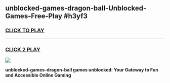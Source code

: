 
## unblocked-games-dragon-ball-Unblocked-Games-Free-Play #h3yf3
<h3>
<a href="https://us.freeplayer.one?title=unblocked-games-dragon-ball&ref=9M">CLICK TO PLAY</a></h3>
<hr>

<h3>
<a href="https://us.freeplayer.one?title=unblocked-games-dragon-ball&ref=9M">CLICK 2 PLAY</a>
  
</h3>

<a href="https://us.freeplayer.one?title=unblocked-games-dragon-ball&ref=9M"><img src="https://clearcache.store/games.png"></a>


**unblocked-games-dragon-ball games unblocked: Your Gateway to Fun and Accessible Online Gaming**
